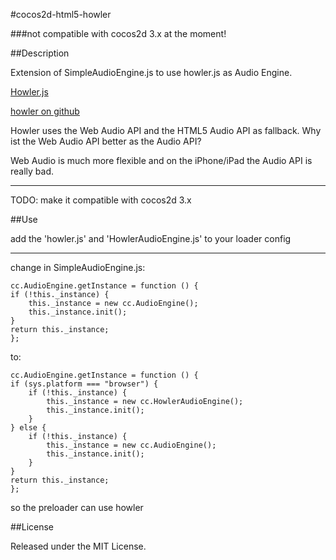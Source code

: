 #cocos2d-html5-howler

###not compatible with cocos2d 3.x at the moment!


##Description

Extension of SimpleAudioEngine.js to use howler.js as Audio Engine.

[Howler.js](http://goldfirestudios.com/blog/104/howler.js-Modern-Web-Audio-Javascript-Library) 

[howler on github](https://github.com/goldfire/howler.js)


Howler uses the Web Audio API and the HTML5 Audio API as fallback.
Why ist the Web Audio API better as the Audio API?

Web Audio is much more flexible and on the iPhone/iPad the Audio API is really bad.

---

TODO: make it compatible with cocos2d 3.x 

##Use

add the 'howler.js' and 'HowlerAudioEngine.js' to your loader config

---

change in SimpleAudioEngine.js:

    cc.AudioEngine.getInstance = function () {
    if (!this._instance) {
        this._instance = new cc.AudioEngine();
        this._instance.init();
    }
    return this._instance;
    };

to:

    cc.AudioEngine.getInstance = function () {
    if (sys.platform === "browser") {
        if (!this._instance) {
            this._instance = new cc.HowlerAudioEngine();
            this._instance.init();
        }
    } else {
        if (!this._instance) {
            this._instance = new cc.AudioEngine();
            this._instance.init();
        }
    }
    return this._instance;
    };

so the preloader can use howler


##License

Released under the MIT License.
